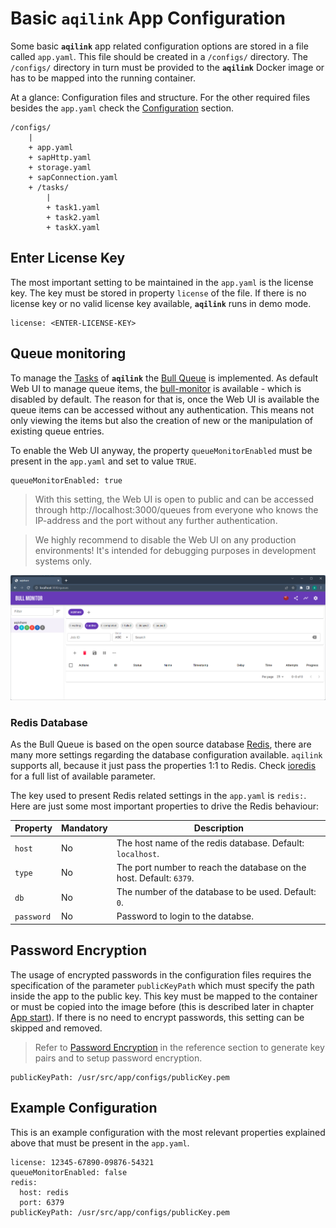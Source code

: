 # Basic `aqilink` App Configuration
Some basic **`aqilink`** app related configuration options are stored in a file called `app.yaml`. This file should be created in a `/configs/` directory. The `/configs/` directory in turn must be provided to the **`aqilink`** Docker image or has to be mapped into the running container. 

At a glance: Configuration files and structure. For the other required files besides the `app.yaml` check the [Configuration](../configuration/) section.
```
/configs/
    |
    + app.yaml
    + sapHttp.yaml
    + storage.yaml
    + sapConnection.yaml        
    + /tasks/
        |
        + task1.yaml
        + task2.yaml
        + taskX.yaml
```


## Enter License Key
The most important setting to be maintained in the `app.yaml` is the license key. The key must be stored in property `license` of the file. If there is no license key or no valid license key available, **`aqilink`** runs in demo mode.

```
license: <ENTER-LICENSE-KEY>
```

## Queue monitoring
To manage the [Tasks](/configuration/aqishare/tasks.md) of **`aqilink`** the [Bull Queue](https://optimalbits.github.io/bull/) is implemented. As default Web UI to manage queue items, the [bull-monitor](https://github.com/s-r-x/bull-monitor) is available - which is disabled by default. The reason for that is, once the Web UI is available the queue items can be accessed without any authentication. This means not only viewing the items but also the creation of new or the manipulation of existing queue entries.

To enable the Web UI anyway, the property `queueMonitorEnabled` must be present in the `app.yaml` and set to value `TRUE`.

```
queueMonitorEnabled: true
```

> With this setting, the Web UI is open to public and can be accessed through http://localhost:3000/queues from everyone who knows the IP-address and the port without any further authentication. 

> We highly recommend to disable the Web UI on any production environments! It's intended for debugging purposes in development systems only.

![Queue moitoring with bull-monitor](../_media/installation/bullmonitor.png)


### Redis Database
As the Bull Queue is based on the open source database [Redis](https://redis.io), there are many more settings regarding the database configuration available. `aqilink` supports all, because it just pass the properties 1:1 to Redis. Check [ioredis](https://github.com/luin/ioredis/blob/v4/API.md) for a full list of available parameter.

The key used to present Redis related settings in the `app.yaml` is `redis:`.
Here are just some most important properties to drive the Redis behaviour:

| Property      | Mandatory | Description |
| ----------- | ----------- |----------- |
| ``host`` | No | The host name of the redis database. Default: `localhost`. | 
| ``type`` | No | The port number to reach the database on the host. Default: `6379`.   |  
| ``db`` | No | The number of the database to be used. Default: `0`.   |  
| ``password`` | No | Password to login to the databse.   |  

## Password Encryption
The usage of encrypted passwords in the configuration files requires the specification of the parameter `publicKeyPath` which must specify the path inside the app to the public key. This key must be mapped to the container or must be copied into the image before (this is described later in chapter [App start](/installation/app-start.md)). If there is no need to encrypt passwords, this setting can be skipped and removed.

> Refer to [Password Encryption](/reference/password-encryption.md) in the reference section to generate key pairs and to setup password encryption.

```
publicKeyPath: /usr/src/app/configs/publicKey.pem
```

## Example Configuration
This is an example configuration with the most relevant properties explained above that must be present in the `app.yaml`.

```
license: 12345-67890-09876-54321
queueMonitorEnabled: false
redis:
  host: redis
  port: 6379
publicKeyPath: /usr/src/app/configs/publicKey.pem
```